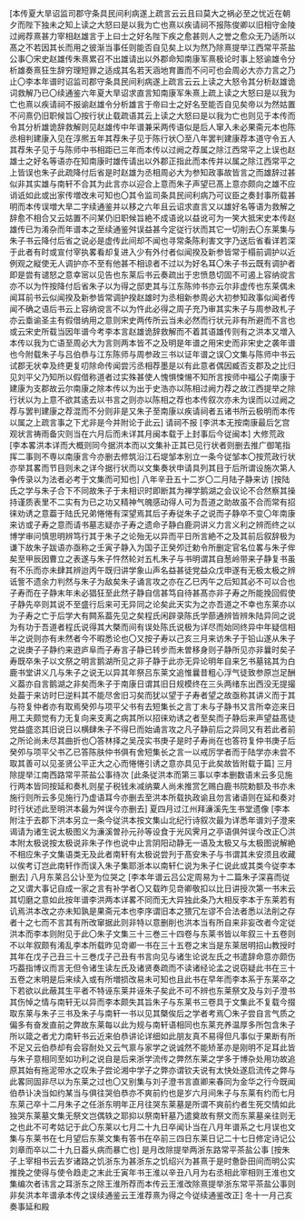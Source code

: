 <!-- { "loadSidebar": true } -->
[本传夏大旱诏监司郡守条具民间利病遂上疏言云云且曰莫大之祸必至之忧近在朝夕而陛下独未之知上读之大怒曰是以我为亡也熹以疾请祠不报陈俊卿以旧相守金陵过阙荐熹甚力宰相赵雄言于上曰士之好名陛下疾之愈甚则人之誉之愈众无乃适所以髙之不若因其长而用之彼渐当事任则能否自见矣上以为然乃除熹提举江西常平茶盐公事〇宋史赵雄传朱熹累召不出雄请出以外郡命知南康军熹极论时事上怒谕雄令分析雄奏熹狂生辞穷理短罪之适成其名若天涵地育置而不问可也会周必大亦力言之乃止〇李本年谱时诏监司郡守条具民间利病遂上疏言云云上读之大怒令其分析赵雄诡词救解乃已〇续通鉴六年夏大旱诏求直言知南康军朱熹上疏上读之大怒曰是以我为亡也熹以疾请祠不报谕赵雄令分析雄言于帝曰士之好名至能否自见矣帝以为然姑置不问熹仍旧职候旨〇按行状止载疏语其云上读之大怒曰是以我为亡也则见于本传而令其分析雄诡辞救解则见赵雄传中年谱兼采两传语似是后人窜入未必果斋元本也陈丞相判建康入见在淳熈五年其荐朱子见于陈行状〇至八年罢判建康荐本道守令五人其荐朱子见于与陈师中书相距已三年而本传以过阙之荐属之除江西常平之上误也赵雄士之好名等语亦在知南康时雄传请出以外郡正指此而本传并以属之除江西常平之上皆误也朱子此疏降付后省是时赵雄为丞相周必大为参知政事故皆言之而雄辞过甚似非其实雄与南轩不合其为此言亦以迎合上意而朱子声望已髙上意亦颇向之雄不应诮诋如此或出家传増改未可知也〇其令监司条具民间利病乃可议臣之奏封事所载甚明而本传误増大旱二字续通鉴并以移之六年且云诏求直言又以雄好名等语为救解之辞愈不相合又云姑置不问某仍旧职候旨絶不成语讹以益讹可为一笑大抵宋史本传赵雄传已为淆杂而年谱本之至续通鉴舛误益甚今定従行状而其它一切削去〇东莱集与朱子书云降付后省之说必是虚传此间却不闻也寻常条陈利害文字乃送后省看详若深于此者有时或宣付宰执畧看却复进入少有外付者似闻揆及新参皆常于榻前调护以近例观之縦使无人调护亦不至有他甚不相谅者不过以为好名耳〇朱子书云既有调护者即是尝有谴怒之意幸宻以见告也东莱后书云奏疏出于忠愤恳切固不可遏上容纳谠言亦不以为忤按降付后省朱子以为得之邸吏其与江东陈帅书亦云尔非虚传也东莱偶未闻耳前书云似闻揆及新参皆常调护揆赵雄时为丞相新参周必大初参知政事似闻者传闻不确之语后书云上容纳谠言不以为忤此必得之周子充乃审其实朱子与周参政札子亦云埀谕圣主有假借纳用之意则宋史两传所云当未必然而行状元非有所避而不言也或云宋史所载当因年谱今考李本言赵雄诡辞救解而不着其语雄传则有之洪本又増入本传以我为亡语至周必大为言则两本皆不之及明是年谱之用宋史而非宋史之袭年谱也今附载朱子与吕伯恭与江东陈师与周参政三书以证年谱之误〇文集与陈师中书云试郡无状幸及终更复叨除命传闻尝污丞相荐墨是以有此意者偶因臧否支郡及之比归见刘平父乃知所以假借称道者过实殊甚使人愧惧悚愓不知所言按师中福公子南康于建康为支郡故云尔南康之除本传以为出于史浩亦以陈相过阙力荐之故江西提举之除行状以为上意不欲其逺去以书言之则亦以陈相之荐也本传叙次亦未为误而以过阙之荐与罢判建康之荐混而不分则非是又朱子至南康以疾请祠者五诸书所云极明而本传以属之上疏言事之下尤非是今并附论于此云]
请祠不报
[李洪本无按南康最后乞宫观状言祷雨备灾则当在六月后而未详其月闽本载于上封事后今従闽本]
大修荒政
[李本畧洪本详而大概则同今据洪本而以文集补正其已见行状者则删去推广御笔指挥二事则不専以南康言今亦删去修筑沿江石堤邹本别立一条今従邹本〇按荒政行状亦举其畧而节目则未之详今据行状而以文集奏状申请具列其目于后所谓设施次第人争传录以为法者必考于文集而可知也]
八年辛丑五十二岁〇二月陆子静来访
[按陆氏之学与朱子合下不同故朱子于未相识时即断其为禅学鹅湖之会议论不合然察其操持谨质表里不二实有为已之功又精神气魄感动得人可为吾道之助故虽不合而常有招徕劝诱之意葢于陆氏兄弟惓惓有深望焉其后子寿従朱子之说而子静卒不变〇年南康来访或子寿之意而请书墓志疑亦子寿之遗命子静白鹿洞讲义力言义利之辨而终之以博学审问慎思明辨笃行其于朱子之论殆无以异而平日所言絶不之及其前后叙辞极为谦下故朱子跋语亦亟称之壬寅子静入为国子正癸夘迁勅令所删定官名位畧与朱子侔矣至甲辰因曹立之表遂与朱子忤然轮对五札朱子与书明谓其自葱岭带来子静复书虽有不乐而亦未肆其辨迨丙午既归讲学象山声名益甚徒党益众戊申遂有无极太极之辨诋訾不遗余力判然与朱子为敌矣朱子诵言攻之亦在乙巳丙午之后知其必不可以合也子寿而在子静末年未必猖狂至此然子静自信甚笃自待甚髙亦非子寿之所能挽回假使子静先卒则其说不至盛行后来可无异同之论矣此天实为之亦吾道之不幸也东莱亦以为子寿之亡于后学大有闗系葢先见之矣程氏闲辟录陈氏学蔀通辨皆辨朱陆异同之说为有功于吾道者程氏说得其大槩而间有误处陈氏说极为详尽而始同终异中年疑信相半之说则亦有未然者今不暇悉论也〇又按子寿以己亥三月来访朱子于铅山遂从朱子之说庚子子静约来逰庐阜而子寿言子静已转步而未曽移身则子静所见亦非曩时矣子寿既卒朱子以文祭之明言鹅湖所见之非子静于此亦无异论明年自来乞书墓铭其为白鹿书堂讲义几与朱子之说无以异其年祭吕东莱文追惟曩昔粗心浮气徒致参原岂足酬义葢亦自言鹅湖之非矣而朱子于南康日谓其旧日规模终在三头两绪东出西没无提撮处葢于来访时巳逆料其不能尽舍旧习矣而犹以望于子寿者望之故亟称其讲义而于其与符复仲者亦有取焉癸夘与项平父书有去短集长之言丁未与子静书又言所幸迩来日用工夫颇觉有力无复向来支离之病其所以招徕劝诱之者至矣而子静后来声望益髙徒党益盛恣其旧说日以横肆朱子不得巳而始诵言攻之凡子静前后之异同又有若此者前之所论尚未尽其曲折也〇答林择之吴茂实书庚子是时子寿尚在也答符复仲书庚子后癸夘与项平父书乙已答陈肤仲书俱有舍短集长之言一以戒厉学者而于陆学亦未尝不取其善可以见圣贤公平正大之心而惓惓引诱之意亦具见于此矣故皆附载于篇]
三月除提举江南西路常平茶盐公事待次
[此条従洪本而第三事以李本删数语末云多见施行两本皆同按延和奏札则星子税钱未减纳粟人尚未推赏乞赐白鹿书院勅额及书亦未施行则所云多见施行乃虚语耳今亦删去至洪本所载执政谕且勿言诸语则在延和奏对时行状述此至明洪本最为舛误今亦删去]
夏四月过江州拜濓溪先生书堂遗像
[李本附注于去郡下洪本另立一条今従洪本按文集山北纪行诗叙次最为详悉年谱刘子澄来谒请为诸生说太极图义为濓溪曽孙元孙等设食于光风霁月之亭语俱舛误今改正〇洪本附太极说按太极说非朱子作也说中止言阴阳动静无一语及太极又与太极图说解絶不相应朱子文集语类无及此者南轩有太极说尝刋于髙安朱子与书谓其未安须且收藏以俟考订岂此南轩作而误入朱子集耶浙本以南轩仁说为朱子仁说此或其类今従李本删去]
八月东莱吕公讣至为位哭之
[李本年谱云吕公定周易为十二篇朱子深喜而従之又谓大事记自成一家之言有补学者〇又载昨见竒卿敬扣以比日讲授次第一书末云其切磨之意如此按年谱李洪两本详畧不同而无大异独此条乃大相反李本于东莱若有讥焉洪本改之亦未知孰是果斋元本也李序谓旧本之猥冗左谬不合法者悉以法削之存者十之七而不言其有所改窜据此则非特以意删削也洪本当有所自来非妄改者今定従洪本而李本则附见于此〇朱子文集三十三巻三十四卷与东莱书皆以年叙三十五卷则不以年叙颇有淆乱李本所载昨见竒卿一书在三十五卷之末当是东莱居明招山教授时其年在戊子己丑三十三巻戊子己丑有书言向见与诸生论说左氏之书遣辞命意亦颇伤巧葢指博议而言无但令诸生读左氏及诸贤奏疏而不读诸经论孟之说窃疑此书在三十五卷之末明是后来续入或有所増损改易未可知也且此书在早年而李本系于东莱卒之下若欲以此蔽其生平者不特诬东莱并诬朱子矣此不可不辨也东莱祭文及与刘子澄书其伤悼之情与南轩无以异而李本颇失其旨朱子与东莱书三卷具于文集此不复载今掇取东莱与朱子三书及朱子与南轩一书以见其槩俟后之学者考焉〇朱子尝自言气质之偏多有奋发直前之弊故东莱每以此为规与南轩语相同也东莱充养温厚多所包含朱子所以箴之者尤力南轩书云近来伯恭讲论详细如此朋友真不易得但凡事似于果断有所不足又云伯恭却有会容耐处又云气禀与家学之说诚然不能矫革亦是刚明不足耳此皆与朱子意相同至如功利之说自是后来浙学流传之弊然东莱之学多于博杂处用功故追原其始有拖泥带水之叹朱子尝论湘中学子之弊亦谓钦夫说有太快处遂启流传之弊与此畧同固非尽以为东莱之过也〇又别集与刘子澄书言直卿来春同为金华之行今既闻伯恭讣决当如约某当与俱往哭伯恭亦不爽前约也是岁六月间朱子与东莱有约而七月东莱己卒十二月朱子之任浙东明年正月往哭东莱墓是所谓不爽前约者生死交情如此独哭东莱墓文集无祭文岂偶轶之耶抑以祭南轩墓乃遣奠故有祭文而东莱墓亲往则无之也此不可考姑记于此〇东莱以七月二十九日卒闻讣当在八月年谱系之七月误也文集与东莱书在七月望后东莱文集有答书在卒前三四日东莱日记二十七日修定诗记公刘章而卒以二十九日葢乆病而暴亡也]
是月改除提举两浙东路常平茶盐公事
[按朱子上宰相书云去岁诸路之饥浙东为甚浙东之饥绍兴为甚熹于是时惫卧田间而明公实推挽之使得与使令趋走之末此壬寅年书王淮以辛丑八月为右丞相此宰相则王淮也文集编次者讳言之耳浙东之除王淮所荐而本传云王淮改除熹提举浙东常平茶盐公事则非矣洪本年谱承本传之误续通鉴云王淮荐熹为得之今従续通鉴改正]
冬十一月己亥奏事延和殿
